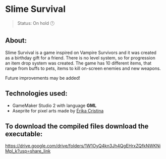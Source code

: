 # Slime Survival
> Status: On hold 🕛


## **About**:

Slime Survival is a game inspired on Vampire Survivors and it was created as a birthday gift for a friend.
There is no level system, so for progression an item drop system was created. The game has 10 different items, that range from buffs to pets, items to kill on-screen enemies and new weapons.

Future improvements may be added!


## **Technologies used**:
* GameMaker Studio 2 with language **GML**
* Aseprite for pixel arts made by [Érika Cristina](https://www.artstation.com/erika1001)

## To download the compiled files download the executable:
https://drive.google.com/drive/folders/1W1OyQ4kn3Jh4QgEHrxZQfkNWKNiMpl_k?usp=share_link
